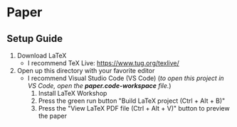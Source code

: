 # Paper

## Setup Guide

1. Download LaTeX
   - I recommend TeX Live: https://www.tug.org/texlive/
2. Open up this directory with your favorite editor
   - I recommend Visual Studio Code (VS Code) (_to open this project in VS Code, open the **paper.code-workspace** file._)
     1. Install LaTeX Workshop
     2. Press the green run button "Build LaTeX project (Ctrl + Alt + B)"
     3. Press the "View LaTeX PDF file (Ctrl + Alt + V)" button to preview the paper
